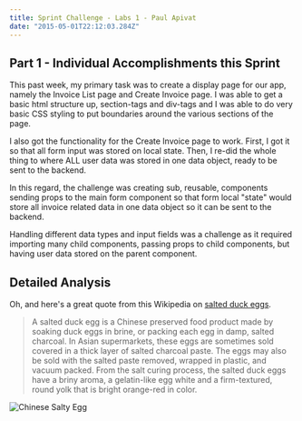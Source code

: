 ```yaml
---
title: Sprint Challenge - Labs 1 - Paul Apivat
date: "2015-05-01T22:12:03.284Z"
---
```


## Part 1 - Individual Accomplishments this Sprint
This past week, my primary task was to create a display page for our app, namely the Invoice List page and Create Invoice page. I was able to get a basic html structure up, section-tags and div-tags and I was able to do very basic CSS styling to put boundaries around the various sections of the page. 

I also got the functionality for the Create Invoice page to work. First, I got it so that all form input was stored on local state. Then, I re-did the whole thing to where ALL user data was stored in one data object, ready to be sent to the backend. 

In this regard, the challenge was creating sub, reusable, components sending props to the main form component so that form local "state" would store all invoice related data in one data object so it can be sent to the backend. 

Handling different data types and input fields was a challenge as it required importing many child components, passing props to child components, but having user data stored on the parent component. 

## Detailed Analysis



Oh, and here's a great quote from this Wikipedia on
[salted duck eggs](http://en.wikipedia.org/wiki/Salted_duck_egg).

> A salted duck egg is a Chinese preserved food product made by soaking duck
> eggs in brine, or packing each egg in damp, salted charcoal. In Asian
> supermarkets, these eggs are sometimes sold covered in a thick layer of salted
> charcoal paste. The eggs may also be sold with the salted paste removed,
> wrapped in plastic, and vacuum packed. From the salt curing process, the
> salted duck eggs have a briny aroma, a gelatin-like egg white and a
> firm-textured, round yolk that is bright orange-red in color.

![Chinese Salty Egg](./salty_egg.jpg)
